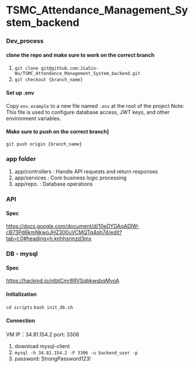 # TSMC_Attendance_Management_System_backend
### Dev_process

#### clone the repo and make sure to work on the correct branch
1. `git clone git@github.com:JiaSin-Wu/TSMC_Attendance_Management_System_backend.git`
2. `git checkout {branch_name}`

#### Set up .env
Copy `env.example` to a new file named `.env` at the root of the project
Note: This file is used to configure database access, JWT keys, and other environment variables.
#### Make sure to push on the correct branch]
`git push origin {branch_name}`
### app folder
1. app/controllers : Handle API requests and return responses
2. app/services : 	Core business logic processing
3. app/repo. : Database operations

### API
#### Spec
https://docs.google.com/document/d/10eDYDAqADlW-cB73Pd6kmNkwoJHZ300uVCMQTq4qh74/edit?tab=t.0#heading=h.knhhsrmzd3mx
### DB - mysql
#### Spec
https://hackmd.io/ntbtCmr8RVSqbkwsbqMvoA

#### Initialization
`cd scripts`
`bash init_db.sh`

#### Connection
VM IP：34.81.154.2
port: 3306
1. download mysql-client
2.  `mysql -h 34.81.154.2 -P 3306 -u backend_user -p`
3. password: StrongPassword123!
